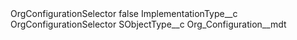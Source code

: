 <?xml version="1.0" encoding="UTF-8"?>
<CustomMetadata xmlns="http://soap.sforce.com/2006/04/metadata" xmlns:xsi="http://www.w3.org/2001/XMLSchema-instance" xmlns:xsd="http://www.w3.org/2001/XMLSchema">
    <label>OrgConfigurationSelector</label>
    <protected>false</protected>
    <values>
        <field>ImplementationType__c</field>
        <value xsi:type="xsd:string">OrgConfigurationSelector</value>
    </values>
    <values>
        <field>SObjectType__c</field>
        <value xsi:type="xsd:string">Org_Configuration__mdt</value>
    </values>
</CustomMetadata>
